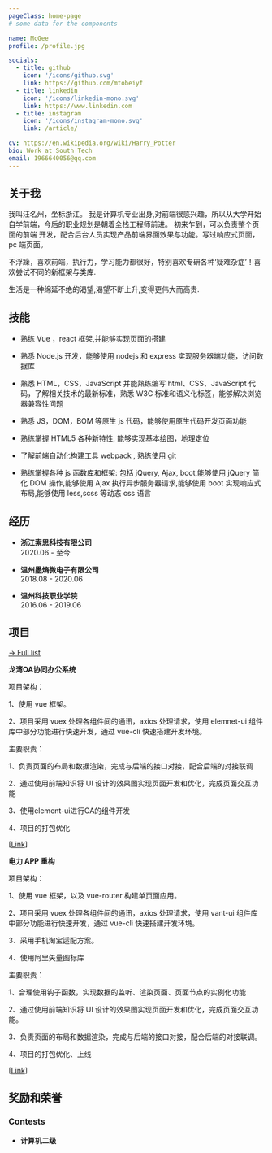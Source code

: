 ```yaml
---
pageClass: home-page
# some data for the components

name: McGee
profile: /profile.jpg

socials:
  - title: github
    icon: '/icons/github.svg'
    link: https://github.com/mtobeiyf
  - title: linkedin
    icon: '/icons/linkedin-mono.svg'
    link: https://www.linkedin.com
  - title: instagram
    icon: '/icons/instagram-mono.svg'
    link: /article/

cv: https://en.wikipedia.org/wiki/Harry_Potter
bio: Work at South Tech
email: 1966640056@qq.com
---
```


<ProfileSection :frontmatter="$page.frontmatter" />

## 关于我

我叫汪名州，坐标浙江。 我是计算机专业出身,对前端很感兴趣，所以从大学开始自学前端，今后的职业规划是朝着全栈工程师前进。 初来乍到，可以负责整个页面的前端 开发，配合后台人员实现产品前端界面效果与功能。写过响应式页面，pc 端页面。

不浮躁，喜欢前端，执行力，学习能力都很好，特别喜欢专研各种‘疑难杂症’！喜欢尝试不同的新框架与类库.

生活是一种绵延不绝的渴望,渴望不断上升,变得更伟大而高贵.

## 技能

- 熟练 Vue ，react 框架,并能够实现页面的搭建

- 熟悉 Node.js 开发，能够使用 nodejs 和 express 实现服务器端功能，访问数据库

- 熟悉 HTML，CSS，JavaScript 并能熟练编写 html、CSS、JavaScript 代码，了解相关技术的最新标准，熟悉 W3C 标准和语义化标签，能够解决浏览器兼容性问题

- 熟悉 JS，DOM，BOM 等原生 js 代码，能够使用原生代码开发页面功能

- 熟练掌握 HTML5 各种新特性, 能够实现基本绘图，地理定位

- 了解前端自动化构建工具 webpack , 熟练使用 git

- 熟练掌握各种 js 函数库和框架: 包括 jQuery, Ajax, boot,能够使用 jQuery 简化 DOM 操作,能够使用 Ajax 执行异步服务器请求,能够使用 boot 实现响应式布局,能够使用 less,scss 等动态 css 语言

## 经历

- **浙江索思科技有限公司** <br/>
  2020.06 - 至今

- **温州墨熵微电子有限公司** <br/>
  2018.08 - 2020.06

- **温州科技职业学院** <br/>
  2016.06 - 2019.06

## 项目

[→ Full list](/projects/)

<ProjectCard hideBorder=true>

**龙湾OA协同办公系统**

项目架构：

1、使用 vue 框架。

2、项目采用 vuex 处理各组件间的通讯，axios 处理请求，使用 elemnet-ui 组件库中部分功能进行快速开发，通过 vue-cli 快速搭建开发环境。


主要职责：

1、负责页面的布局和数据渲染，完成与后端的接口对接，配合后端的对接联调

2、通过使用前端知识将 UI 设计的效果图实现页面开发和优化，完成页面交互功能

3、使用element-ui进行OA的组件开发

4、项目的打包优化

[[Link](https://www.google.com)]

</ProjectCard>

<ProjectCard  hideBorder=true>

**电力 APP 重构**

项目架构：

1、使用 vue 框架，以及 vue-router 构建单页面应用。

2、项目采用 vuex 处理各组件间的通讯，axios 处理请求，使用 vant-ui 组件库中部分功能进行快速开发，通过 vue-cli 快速搭建开发环境。

3、采用手机淘宝适配方案。

4、使用阿里矢量图标库

主要职责：

1、合理使用钩子函数，实现数据的监听、渲染页面、页面节点的实例化功能

2、通过使用前端知识将 UI 设计的效果图实现页面开发和优化，完成页面交互功能。

3、负责页面的布局和数据渲染，完成与后端的接口对接，配合后端的对接联调。

4、项目的打包优化、上线

[[Link](https://www.google.com)]

</ProjectCard>

## 奖励和荣誉

### Contests

- **计算机二级**

<!-- Custom style for this page -->

<style lang="stylus">

.theme-container.home-page .page
  font-size 14px
  font-family "lucida grande", "lucida sans unicode", lucida, "Helvetica Neue", Helvetica, Arial, sans-serif;
  p
    margin 0 0 0.5rem
  p, ul, ol
    line-height normal
  a
    font-weight normal
  .theme-default-content:not(.custom) > h2
    margin-bottom 0.5rem
  .theme-default-content:not(.custom) > h2:first-child + p
    margin-top 0.5rem
  .theme-default-content:not(.custom) > h3
    padding-top 4rem

  /* Override */
  .md-card
    margin-top 0.5em
    .card-image
      padding 0.2rem
      img
        max-width 120px
        max-height 120px
    .card-content p
      -webkit-margin-after 0.2em

@media (max-width: 419px)
  .theme-container.home-page .page
    p, ul, ol
      line-height 1.5

    .md-card
      .card-image
        img 
          width 100%
          max-width 400px

</style>
